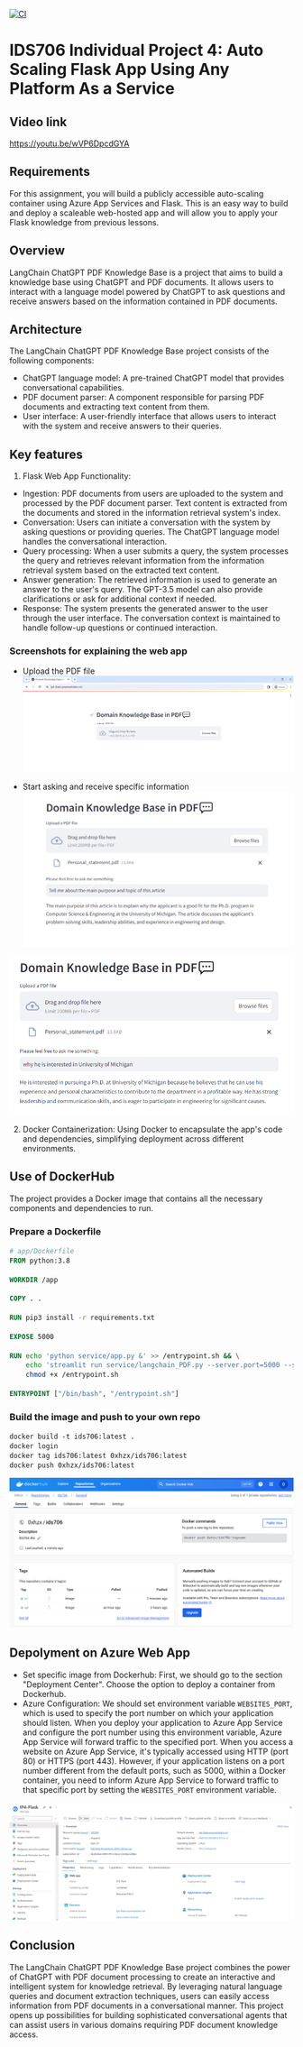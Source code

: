 [![CI](https://github.com/nogibjj/python-ruff-template/actions/workflows/cicd.yml/badge.svg)](https://github.com/nogibjj/python-ruff-template/actions/workflows/cicd.yml)

# IDS706 Individual Project 4: Auto Scaling Flask App Using Any Platform As a Service

## Video link
https://youtu.be/wVP6DpcdGYA

## Requirements
For this assignment, you will build a publicly accessible auto-scaling container using Azure App Services and Flask. This is an easy way to build and deploy a scaleable web-hosted app and will allow you to apply your Flask knowledge from previous lessons.

## Overview
LangChain ChatGPT PDF Knowledge Base is a project that aims to build a knowledge base using ChatGPT and PDF documents. It allows users to interact with a language model powered by ChatGPT to ask questions and receive answers based on the information contained in PDF documents.

## Architecture
The LangChain ChatGPT PDF Knowledge Base project consists of the following components:

- ChatGPT language model: A pre-trained ChatGPT model that provides conversational capabilities.
- PDF document parser: A component responsible for parsing PDF documents and extracting text content from them.
- User interface: A user-friendly interface that allows users to interact with the system and receive answers to their queries.

## Key features
1. Flask Web App Functionality:
- Ingestion: PDF documents from users are uploaded to the system and processed by the PDF document parser. Text content is extracted from the documents and stored in the information retrieval system's index.
- Conversation: Users can initiate a conversation with the system by asking questions or providing queries. The ChatGPT language model handles the conversational interaction.
- Query processing: When a user submits a query, the system processes the query and retrieves relevant information from the information retrieval system based on the extracted text content.
- Answer generation: The retrieved information is used to generate an answer to the user's query. The GPT-3.5 model can also provide clarifications or ask for additional context if needed.
- Response: The system presents the generated answer to the user through the user interface. The conversation context is maintained to handle follow-up questions or continued interaction.

### Screenshots for explaining the web app
- Upload the PDF file
![Alt text](image-2.png)

- Start asking and receive specific information
![Alt text](image-4.png)

![Alt text](image-5.png)

2. Docker Containerization: Using Docker to encapsulate the app's code and dependencies, simplifying deployment across different environments.

## Use of DockerHub
The project provides a Docker image that contains all the necessary components and dependencies to run.

### Prepare a Dockerfile
```Dockerfile
# app/Dockerfile
FROM python:3.8

WORKDIR /app

COPY . .

RUN pip3 install -r requirements.txt

EXPOSE 5000

RUN echo 'python service/app.py &' >> /entrypoint.sh && \
    echo 'streamlit run service/langchain_PDF.py --server.port=5000 --server.address=0.0.0.0' >> /entrypoint.sh && \
    chmod +x /entrypoint.sh

ENTRYPOINT ["/bin/bash", "/entrypoint.sh"]

```
### Build the image and push to your own repo
```Dockerfile
docker build -t ids706:latest . 
docker login
docker tag ids706:latest 0xhzx/ids706:latest
docker push 0xhzx/ids706:latest
```

![Alt text](image.png)

## Depolyment on Azure Web App
- Set specific image from Dockerhub: First, we should go to the section "Deployment Center". Choose the option to deploy a container from Dockerhub.
- Azure Configuration: We should set environment variable `WEBSITES_PORT`, which is used to specify the port number on which your application should listen. When you deploy your application to Azure App Service and configure the port number using this environment variable, Azure App Service will forward traffic to the specified port. When you access a website on Azure App Service, it's typically accessed using HTTP (port 80) or HTTPS (port 443). However, if your application listens on a port number different from the default ports, such as 5000, within a Docker container, you need to inform Azure App Service to forward traffic to that specific port by setting the `WEBSITES_PORT` environment variable.


![Alt text](image-1.png)

## Conclusion
The LangChain ChatGPT PDF Knowledge Base project combines the power of ChatGPT with PDF document processing to create an interactive and intelligent system for knowledge retrieval. By leveraging natural language queries and document extraction techniques, users can easily access information from PDF documents in a conversational manner. This project opens up possibilities for building sophisticated conversational agents that can assist users in various domains requiring PDF document knowledge access.


